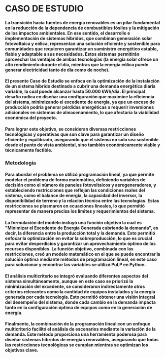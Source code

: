 # CASO DE ESTUDIO

#### La transición hacia fuentes de energía renovables es un pilar fundamental en la reducción de la dependencia de combustibles fósiles y la mitigación de los impactos ambientales. En ese sentido, el desarrollo e implementación de sistemas híbridos, que combinan generación solar fotovoltaica y eólica, representan una solución eficiente y sostenible para comunidades que requieren garantizar un suministro energético estable, fiable y adaptable a sus necesidades. Estos sistemas permitirán aprovechar las ventajas  de ambas tecnologías (la energía solar ofrece un alto rendimiento durante el día, mientras que la energía eólica puede generar electricidad tanto de día como de noche).

#### El presente Caso de  Estudio se enfoca en la optimización de la instalación de un sistema híbrido destinado a cubrir una demanda energética diaria variable, la cual puede alcanzar hasta 50.000 kWh/dia. El principal desafío radica en diseñar una configuración que maximice la eficiencia del sistema, minimizando el excedente de energía, ya que un exceso de producción podría generar pérdidas energéticas o requerir inversiones adicionales en sistemas de almacenamiento, lo que afectaría la viabilidad económica del proyecto.

#### Para lograr este objetivo, se consideran diversas restricciones tecnológicas y operativas que son clave para garantizar un diseño eficiente y equilibrado, asegurando que el sistema no solo sea sostenible desde el punto de vista ambiental, sino también económicamente viable y técnicamente factible.

### Metodología

#### Para abordar el problema se utilizó programación lineal, ya que permite modelar el problema de forma matemática, definiendo variables de decisión como el número de paneles fotovoltaicos y aerogeneradores, y estableciendo restricciones que reflejan las condiciones reales del sistema, como el balance de energía, la capacidad del inversor, la disponibilidad de terreno y la relación técnica entre las tecnologías. Estas restricciones se plasmaron en ecuaciones lineales, lo que permitió representar de manera precisa los límites y requerimientos del sistema.

#### La formulación del modelo incluyó una función objetivo la cual es "Minimizar el Excedente de Energía Generada cubriendo la demanda", es decir, la diferencia entre la producción total y la demanda. Esto permitió enfocar la optimización en evitar la sobreproducción, lo que es crucial para evitar desperdicios y garantizar un aprovechamiento óptimo de los recursos disponibles. La función objetivo, combinada con las restricciones, creó un modelo matemático en el que se puede encontrar la solución óptima mediante métodos de programación lineal, en este caso para solucionar y encontrar las variables se utilizó PuLP en Python.

#### El análisis multicriterio se integró evaluando diferentes aspectos del sistema simultáneamente, aunque en este caso se priorizó la minimización del excedente, se consideraron indirectamente otros criterios relevantes como la cantidad de equipos instalados y la energía generada por cada tecnología. Esto permitió obtener una visión integral del desempeño del sistema, donde cada cambio en la demanda impacta tanto en la configuración óptima de equipos como en la generación de energía.

#### Finalmente, la combinación de la programación lineal con un enfoque multicriterio facilitó el análisis de escenarios mediante la variación de la demanda. Este método proporciona una herramienta poderosa para diseñar sistemas híbridos de energías renovables, asegurando que todas las restricciones tecnológicas se cumplan mientras se optimizan los objetivos clave.

